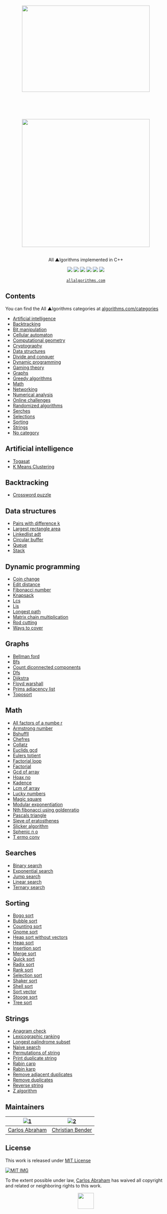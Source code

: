 
<!-- Please do not edit this file | This file is authomatically generated by ~/scripts/formatter.js -->
<div align="center">
<br>
<br>
<br>
<br>
<img width="400" height="270" src="https://cdn.jsdelivr.net/npm/@programming-languages-logos/cpp@0.0.2/cpp.svg">
<br>
<br>
<br>
<br>
<br>
<br>
<img src="https://cdn.abranhe.com/projects/algorithms/algorithms.svg" width="400px">
<br>
<br>
<p>All ▲lgorithms implemented in C++</p>
<a href="https://allalgorithms.com"><img src="https://cdn.abranhe.com/projects/algorithms/badge.svg"></a>
<a href="https://github.com/abranhe/algorithms/blob/master/license"><img src="https://img.shields.io/github/license/abranhe/algorithms.svg" /></a>
<a href="https://cash.me/$abranhe"><img src="https://cdn.abranhe.com/badges/cash-me.svg"></a>
<a href="https://patreon.com/abranhe"><img src="https://cdn.abranhe.com/badges/patreon.svg" /></a>
<a href="https://paypal.me/abranhe/10"><img src="https://cdn.abranhe.com/badges/paypal.svg" /></a>
<a href="https://travis-ci.org/AllAlgorithms/cpp"><img src="https://img.shields.io/travis/AllAlgorithms/cpp.svg?label=%E2%96%B2%20style" /></a>
<br>
<br>
<a href="https://allalgorithms.com"><code>allalgorithms.com</code></a>
</div>

<!-- Please do not edit this file | This file is authomatically generated by ~/scripts/formatter.js -->

## Contents

You can find the All ▲lgorithms categories at [algorithms.com/categories](https://algorithms.com/categories)

 - [Artificial intelligence](#artificial-intelligence)
 - [Backtracking](#backtracking)
 - [Bit manipulation](#bit-manipulation)
 - [Cellular automaton](#cellular-automaton)
 - [Computational geometry](#computational-geometry)
 - [Cryptography](#cryptography)
 - [Data structures](#data-structures)
 - [Divide and conquer](#divide-and-conquer)
 - [Dynamic programming](#dynamic-programming)
 - [Gaming theory](#gaming-theory)
 - [Graphs](#graphs)
 - [Greedy algorithms](#greedy-algorithms)
 - [Math](#math)
 - [Networking](#networking)
 - [Numerical analysis](#numerical-analysis)
 - [Online challenges](#online-challenges)
 - [Randomized algorithms](#randomized-algorithms)
 - [Serches](#serches)
 - [Selections](#selections)
 - [Sorting](#sorting)
 - [Strings](#strings)
 - [No category](#no-category)

## Artificial intelligence

 - [Togasat](artificial-intelligence/togasat.cpp)
 - [K Means Clustering](artificial-intelligence/K-Means-Clustering/KMean.cpp)

## Backtracking

 - [Crossword puzzle](backtracking/crossword_puzzle.cpp)

## Data structures

 - [Pairs with difference k](data-structures/hashmaps/pairs_with_difference_k.cpp)
 - [Largest rectangle area](data-structures/largest_rectangle_area.cpp)
 - [Linkedlist adt](data-structures/linkedlist/linkedlist_adt.cpp)
 - [Circular buffer](data-structures/queue/circular_buffer.cpp)
 - [Queue](data-structures/queue/queue.cpp)
 - [Stack](data-structures/stack/stack.cpp)

## Dynamic programming

 - [Coin change](dynamic-programming/coin_change.cpp)
 - [Edit distance](dynamic-programming/edit_distance.cpp)
 - [Fibonacci number](dynamic-programming/fibonacci_number.cpp)
 - [Knapsack](dynamic-programming/knapsack.cpp)
 - [Lcs](dynamic-programming/lcs.cpp)
 - [Lis](dynamic-programming/lis.cpp)
 - [Longest path](dynamic-programming/longest_path.cpp)
 - [Matrix chain multiplication](dynamic-programming/matrix_chain_multiplication.cpp)
 - [Rod cutting](dynamic-programming/rod_cutting.cpp)
 - [Ways to cover](dynamic-programming/ways_to_cover.cpp)

## Graphs

 - [Bellman ford](graphs/bellman_ford.cpp)
 - [Bfs](graphs/bfs.cpp)
 - [Count diconnected components](graphs/count_diconnected_components.cpp)
 - [Dfs](graphs/dfs.cpp)
 - [Dijkstra](graphs/dijkstra.cpp)
 - [Floyd warshall](graphs/floyd_warshall.cpp)
 - [Prims adjacency list](graphs/prims_adjacency_list.cpp)
 - [Toposort](graphs/toposort.cpp)

## Math

 - [All factors of a numbe r](math/all_factors_of_a_numbe_r.cpp)
 - [Armstrong number](math/armstrong_number.cpp)
 - [Bshuffll](math/bshuffll.cpp)
 - [Chefres](math/chefres.cpp)
 - [Collatz](math/collatz.cpp)
 - [Euclids gcd](math/euclids_gcd.cpp)
 - [Eulers totient](math/eulers_totient.cpp)
 - [Factorial loop](math/factorial_loop.cpp)
 - [Factorial](math/factorial.cpp)
 - [Gcd of array](math/gcd_of_array.cpp)
 - [Hoax no](math/hoax_no.cpp)
 - [Kadence](math/kadence.cpp)
 - [Lcm of array](math/lcm_of_array.cpp)
 - [Lucky numbers](math/lucky_numbers.cpp)
 - [Magic square](math/magic_square.cpp)
 - [Modular exponentiation](math/modular_exponentiation.cpp)
 - [Nth fibonacci using goldenratio](math/nth_fibonacci_using_goldenratio.cpp)
 - [Pascals triangle](math/pascals_triangle.cpp)
 - [Sieve of eratosthenes](math/sieve_of_eratosthenes.cpp)
 - [Slicker algorithm](math/slicker_algorithm.cpp)
 - [Sphenic n o](math/sphenic_n_o.cpp)
 - [T ermo conv](math/t_ermo_conv.cpp)

## Searches

 - [Binary search](searches/binary_search.cpp)
 - [Exponential search](searches/exponential_search.cpp)
 - [Jump search](searches/jump_search.cpp)
 - [Linear search](searches/linear_search.cpp)
 - [Ternary search](searches/ternary_search.cpp)

## Sorting

 - [Bogo sort](sorting/bogo_sort.cpp)
 - [Bubble sort](sorting/bubble_sort.cpp)
 - [Counting sort](sorting/counting_sort.cpp)
 - [Gnome sort](sorting/gnome_sort.cpp)
 - [Heap sort without vectors](sorting/heap_sort_without_vectors.cpp)
 - [Heap sort](sorting/heap_sort.cpp)
 - [Insertion sort](sorting/insertion_sort.cpp)
 - [Merge sort](sorting/merge_sort.cpp)
 - [Quick sort](sorting/quick_sort.cpp)
 - [Radix sort](sorting/radix_sort.cpp)
 - [Rank sort](sorting/rank_sort.cpp)
 - [Selection sort](sorting/selection_sort.cpp)
 - [Shaker sort](sorting/shaker_sort.cpp)
 - [Shell sort](sorting/shell_sort.cpp)
 - [Sort vector](sorting/sort_vector.cpp)
 - [Stooge sort](sorting/stooge_sort.cpp)
 - [Tree sort](sorting/tree_sort.cpp)

## Strings

 - [Anagram check](strings/anagram_check.cpp)
 - [Lexicographic ranking](strings/lexicographic_ranking.cpp)
 - [Longest palindrome subset](strings/longest_palindrome_subset.cpp)
 - [Naive search](strings/naive_search.cpp)
 - [Permutations of string](strings/permutations_of_string.cpp)
 - [Print duplicate string](strings/print_duplicate_string.cpp)
 - [Rabin carp](strings/rabin_carp.cpp)
 - [Rabin karp](strings/rabin_karp.cpp)
 - [Remove adjacent duplicates](strings/remove_adjacent_duplicates.cpp)
 - [Remove duplicates](strings/remove_duplicates.cpp)
 - [Reverse string](strings/reverse_string.cpp)
 - [Z algorithm](strings/z_algorithm.cpp)

<!-- Please do not edit this file | This file is authomatically generated by ~/scripts/formatter.js -->

## Maintainers

|[![1][1-avatar]][1]|[![2][2-avatar]][2]|
| :-: | :-: |
| [Carlos Abraham][1] | [Christian Bender][2] |

## License

This work is released under [MIT License][MIT]

[![MIT IMG][MIT-logo]][MIT]

To the extent possible under law, [Carlos Abraham](https://go.abranhe.com/github) has waived all copyright and related or neighboring rights to this work.

<div align="center">
	<a href="https://github.com/abranhe/algorithms">
		<img src="https://cdn.abranhe.com/projects/algorithms/logo.svg" width="50px">
	</a>
  <br>
</div>

[MIT]: https://github.com/abranhe/algorithms/blob/master/license
[MIT-logo]: https://cdn.abranhe.com/projects/algorithms/mit-license.png

<!-- Maintainers -->
[1]: https://github.com/abranhe
[1-avatar]: https://avatars3.githubusercontent.com/u/21347264?s=50
[2]: https://github.com/christianbender
[2-avatar]: https://avatars3.githubusercontent.com/u/23243382?s=50
